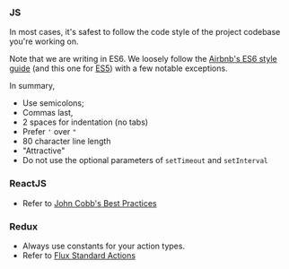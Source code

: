 ### JS

In most cases, it's safest to follow the code style of the project codebase you're working on.

Note that we are writing in ES6. We loosely follow the [Airbnb's ES6 style guide](https://github.com/airbnb/javascript/tree/es6) (and this one for [ES5](https://github.com/airbnb)) with a few notable exceptions.

In summary,

- Use semicolons;
- Commas last,
- 2 spaces for indentation (no tabs)
- Prefer `'` over `"`
- 80 character line length
- "Attractive"
- Do not use the optional parameters of `setTimeout` and `setInterval`

### ReactJS
- Refer to [John Cobb's Best Practices](https://web-design-weekly.com/2015/01/29/opinionated-guide-react-js-best-practices-conventions/)

### Redux
- Always use constants for your action types.
- Refer to [Flux Standard Actions](https://github.com/acdlite/flux-standard-action)

